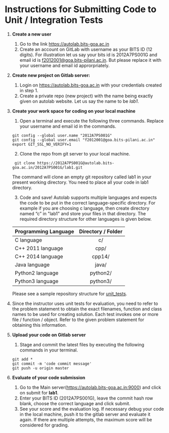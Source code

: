 # Instructions for Submitting Code to Unit / Integration Tests #  

1. **Create a new user**
    1. Go to the link https://autolab.bits-goa.ac.in
    2. Create an account on GitLab with username as your BITS ID (12 digits). For illustration let us say your bits id is 2012A7PS001G and email id is f2012001@goa.bits-pilani.ac.in. But please replace it with your username and email id approrpriately.  

2. **Create new project on Gitlab server:**
    1. Login on https://autolab.bits-goa.ac.in  with your credentials created in step 1.
    2. Create a private repo (new project) with the name being exactly given on autolab website. Let us say the name to be _lab1_.
 
3. **Create your work space for coding on your local machine**
    1. Open a terminal and execute the following three commands. Replace your username and email id in the commands.     
      ```shell
      git config --global user.name "2012A7PS001G" 
      git config --global user.email "f2012001@goa.bits-pilani.ac.in"
      export GIT_SSL_NO_VERIFY=1 
      ```
    2. Clone the repo from git server to your local machine.
      ```shell
       git clone https://2012A7PS001G@autolab.bits-goa.ac.in/2012A7PS001G/lab1.git
      ```
      The command will clone an empty git repository called lab1 in your present working directory. You need to place all your code in lab1 directory.

    3. Code and save! Autolab supports multiple languages and expects the code to be put in the correct language-specific directory.  For example if you are choosing c language, then create directory named “c” in "lab1" and store your files in that directory. The required directory structure for other languages is given below. 
    
    | Programming Language | Directory / Folder  |
    |-------- |:----------:|
    | C language | c/ |
    | C++ 2011 language | cpp/ |
    | C++ 2014 language | cpp14/ |
    | Java language | java/ |
    | Python2 language | python2/ |
    | Python3 language | python3/ |

    Please see a sample repository structure for [unit_tests](https://github.com/AutolabJS/AutolabJS/tree/master/docs/examples/unit_tests/student_solution).

 
4. Since the instructor uses unit tests for evaluation, you need to refer to the problem statement to obtain the exact filenames, function and class names to be used for creating solution. Each test invokes one or more file / function / object. Refer to the given problem statement for obtaining this information.

5. **Upload your code on Gitlab server**    
    1. Stage and commit the latest files by executing the following commands in your terminal. 
      ```shell
      git add *
      git commit -m 'code commit message'
      git push -u origin master
      ```
 
5. **Evaluate of your code submission**
    1. Go to the Main server(https://autolab.bits-goa.ac.in:9000) and click on submit for **lab1**.
    2. Enter your BITS ID (2012A7PS001G), leave the commit hash row blank, choose the correct language and click submit. 
    3. See your score and the evaluation log. If necessary debug your code in the local machine, push it to the gitlab server and evaluate it again. If there are multiple attempts, the maximum score will be considered for grading.

